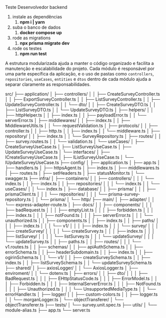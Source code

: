 Teste Desenvolvedor backend

1. instale as dependências
   1. **npm i | yarn**
2. suba o banco de dados
   1. **docker compose up**
3. rode as migrations
   1. **npx prisma migrate dev**
4. rode os testes
   1. **npm run test**

A estrutura modularizada ajuda a manter o código organizado e facilita a manutenção e escalabilidade do projeto. Cada módulo é responsável por uma parte específica da aplicação, e o uso de pastas como `controllers`, `repositories`, `useCases`, `entities` e `dtos` dentro de cada módulo ajuda a separar claramente as responsabilidades.

src/
├── application/
│   ├── controllers/
│   │   ├── CreateSurveyController.ts
│   │   ├── ExportSurveyController.ts
│   │   ├── ListSurveyController.ts
│   │   ├── UpdateSurveyController.ts
│   │   └── dto/
│   │       ├── CreateSurveyDTO.ts
│   │       ├── ListSurveyDTO.ts
│   │       └── UpdateSurveyDTO.ts
│   ├── helpers/
│   │   ├── httpHelper.ts
│   │   ├── index.ts
│   │   ├── payloadError.ts
│   │   └── serverError.ts
│   ├── middlewares/
│   │   ├── index.ts
│   │   ├── MiddlewareUtils.ts
│   │   └── requestValidation.ts
│   ├── protocols/
│   │   ├── controller.ts
│   │   ├── http.ts
│   │   ├── index.ts
│   │   └── middleware.ts
│   ├── repository/
│   │   ├── index.ts
│   │   └── SurveyRepository.ts
│   ├── routes/
│   │   ├── survey.routes.ts
│   │   └── validation.ts
│   └── useCases/
│       ├── CreateSurveyUseCase.ts
│       ├── ListSurveyUseCase.ts
│       ├── UpdateSurveyUseCase.ts
│       └── interfaces/
│           ├── ICreateSurveyUseCase.ts
│           ├── IListSurveyUseCase.ts
│           └── IUpdateSurveyUseCase.ts
├── config/
│   ├── application.ts
│   ├── app.ts
│   ├── handlers.ts
│   ├── httpsAgent.ts
│   ├── index.ts
│   ├── middlewares.ts
│   ├── routes.ts
│   ├── setHeaders.ts
│   ├── statusMonitor.ts
│   └── swagger.ts
├── infra/
│   ├── containers/
│   │   ├── controllers/
│   │   │   └── index.ts
│   │   ├── index.ts
│   │   ├── repositories/
│   │   │   └── index.ts
│   │   └── useCases/
│   │       └── index.ts
│   ├── database/
│   │   ├── prisma/
│   │   │   ├── prismaClient.ts
│   │   │   └── repositories/
│   │   │       └── prisma-survey-repository.ts
│   │   └── prisma/
│   └── http/
├── main/
│   ├── adapter/
│   │   └── express-adapter-route.ts
│   ├── docs/
│   │   ├── components/
│   │   │   ├── badRequest.ts
│   │   │   ├── emptyList.ts
│   │   │   ├── forbidden.ts
│   │   │   ├── index.ts
│   │   │   ├── notFound.ts
│   │   │   ├── serverError.ts
│   │   │   └── unauthorized.ts
│   │   ├── components.ts
│   │   ├── index.ts
│   │   ├── paths/
│   │   │   ├── index.ts
│   │   │   └── v1/
│   │   │       ├── index.ts
│   │   │       └── survey/
│   │   │           ├── createSurvey/
│   │   │           │   └── createSurvey.ts
│   │   │           ├── index.ts
│   │   │           ├── listSurvey/
│   │   │           │   └── listSurvey.ts
│   │   │           └── updateSurvey/
│   │   │               └── updateSurvey.ts
│   │   ├── paths.ts
│   │   ├── routes/
│   │   │   └── v1.routes.ts
│   │   ├── schemas/
│   │       ├── apiAuthSchema.ts
│   │       ├── errorSchema.ts
│   │       ├── headerSubdomain.ts
│   │       ├── index.ts
│   │       ├── ogirinSchema.ts
│   │       └── v1/
│   │           ├── createSurveySchema.ts
│   │           ├── index.ts
│   │           ├── listSurveySchema.ts
│   │           └── updateSurveySchema.ts
├── shared/
│   ├── axiosLogger/
│   │   └── AxiosLogger.ts
│   ├── enviroment/
│   │   └── dotenv.ts
│   ├── errors/
│   │   ├── dto/
│   │   │   ├── BadRequest.ts
│   │   │   ├── EHttpStatusCode.ts
│   │   │   ├── ErrorModel.ts
│   │   │   ├── Forbidden.ts
│   │   │   ├── InternalServerError.ts
│   │   │   ├── NotFound.ts
│   │   │   ├── Unauthorized.ts
│   │   │   └── UnsupportedMediaType.ts
│   │   └── errorHandler.ts
│   ├── logger/
│   │   ├── custom-colors.ts
│   │   ├── logger.ts
│   │   └── morganLogger.ts
│   └── objectTransferer/
│       └── objectTransferer.ts
├── tests/
│   └── survey.unit.spec.ts
├── utils/
│   └── module-alias.ts
├── app.ts
└── server.ts
